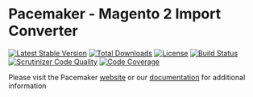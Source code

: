 # Pacemaker - Magento 2 Import Converter

[![Latest Stable Version](https://img.shields.io/packagist/v/techdivision/import-converter.svg?style=flat-square)](https://packagist.org/packages/techdivision/import-converter) 
 [![Total Downloads](https://img.shields.io/packagist/dt/techdivision/import-converter.svg?style=flat-square)](https://packagist.org/packages/techdivision/import-converter)
 [![License](https://img.shields.io/packagist/l/techdivision/import-converter.svg?style=flat-square)](https://packagist.org/packages/techdivision/import-converter)
 [![Build Status](https://img.shields.io/travis/techdivision/import-converter/master.svg?style=flat-square)](http://travis-ci.org/techdivision/import-converter)
 [![Scrutinizer Code Quality](https://img.shields.io/scrutinizer/g/techdivision/import-converter/master.svg?style=flat-square)](https://scrutinizer-ci.com/g/techdivision/import-converter/?branch=master)
 [![Code Coverage](https://img.shields.io/scrutinizer/coverage/g/techdivision/import-converter/master.svg?style=flat-square)](https://scrutinizer-ci.com/g/techdivision/import-converter/?branch=master)

Please visit the Pacemaker [website](https://pacemaker.techdivision.com) or our [documentation](https://docs.met.tdintern.de/pacemaker/1.3/) for additional information
